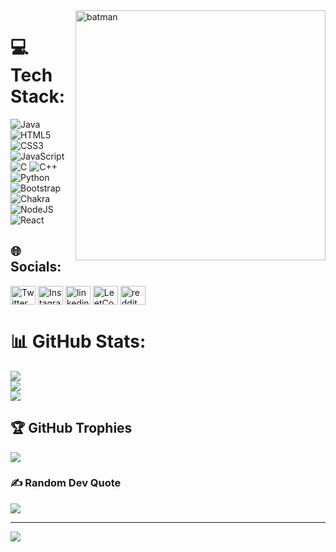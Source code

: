 <img align="right" alt="batman" width="400" src="https://media.giphy.com/media/4rzsojG8H8Ccg/giphy.gif">

# 💻 Tech Stack:
![Java](https://img.shields.io/badge/java-%23ED8B00.svg?style=flat-square&logo=java&logoColor=white) ![HTML5](https://img.shields.io/badge/html5-%23E34F26.svg?style=flat-square&logo=html5&logoColor=white) ![CSS3](https://img.shields.io/badge/css3-%231572B6.svg?style=flat-square&logo=css3&logoColor=white) ![JavaScript](https://img.shields.io/badge/javascript-%23323330.svg?style=flat-square&logo=javascript&logoColor=%23F7DF1E) ![C](https://img.shields.io/badge/c-%2300599C.svg?style=flat-square&logo=c&logoColor=white) ![C++](https://img.shields.io/badge/c++-%2300599C.svg?style=flat-square&logo=c%2B%2B&logoColor=white) ![Python](https://img.shields.io/badge/python-3670A0?style=flat-square&logo=python&logoColor=ffdd54) ![Bootstrap](https://img.shields.io/badge/bootstrap-%23563D7C.svg?style=flat-square&logo=bootstrap&logoColor=white) ![Chakra](https://img.shields.io/badge/chakra-%234ED1C5.svg?style=flat-square&logo=chakraui&logoColor=white) ![NodeJS](https://img.shields.io/badge/node.js-6DA55F?style=flat-square&logo=node.js&logoColor=white) ![React](https://img.shields.io/badge/react-%2320232a.svg?style=flat-square&logo=react&logoColor=%2361DAFB)

## 🌐 Socials:
<p align="left">
<a href="https://twitter.com/sxdatt" target="blank"><img align="center" src="https://raw.githubusercontent.com/rahuldkjain/github-profile-readme-generator/master/src/images/icons/Social/twitter.svg" alt="Twitter" height="30" width="40" /></a>
<a href="https://instagram.com/sxdatt" target="blank"><img align="center" src="https://raw.githubusercontent.com/rahuldkjain/github-profile-readme-generator/master/src/images/icons/Social/instagram.svg" alt="Instagram" height="30" width="40" /></a>
<a href="https://linkedin.com/in/sadat-ullah-khan-890207191" target="blank"><img align="center" src="https://cdn-icons-png.flaticon.com/512/174/174857.png" alt="linkedin" height="30" width="40" /></a>
<a href="https://www.leetcode.com/imsadat/" target="blank"><img align="center" src="https://www.google.com/url?sa=i&url=https%3A%2F%2Ficonscout.com%2Ficons%2Fleetcode&psig=AOvVaw1JjsFYDnhUm6njnDa5Lopk&ust=1680375081944000&source=images&cd=vfe&ved=0CAwQjRxqFwoTCMCD7pHrhv4CFQAAAAAdAAAAABAE" alt="LeetCode" height="30" width="40" /></a>
<a href="https://www.reddit.com/user/officialsadat" target="blank"><img align="center" src="https://cdn-icons-png.flaticon.com/512/3670/3670226.png" alt="reddit" height="30" width="40" /></a>
</p> 

# 📊 GitHub Stats:
![](https://github-readme-stats.vercel.app/api?username=imsadat&theme=tokyonight&hide_border=false&include_all_commits=true&count_private=true)<br/>
![](https://github-readme-streak-stats.herokuapp.com/?user=imsadat&theme=tokyonight&hide_border=false)<br/>
![](https://github-readme-stats.vercel.app/api/top-langs/?username=imsadat&theme=tokyonight&hide_border=false&include_all_commits=true&count_private=true&layout=compact)

## 🏆 GitHub Trophies
![](https://github-profile-trophy.vercel.app/?username=imsadat&theme=tokyonight&no-frame=false&no-bg=false&margin-w=4)


### ✍️ Random Dev Quote
![](https://quotes-github-readme.vercel.app/api?type=vetical&theme=tokyonight)

---
[![](https://visitcount.itsvg.in/api?id=imsadat&icon=0&color=0)](https://visitcount.itsvg.in)
